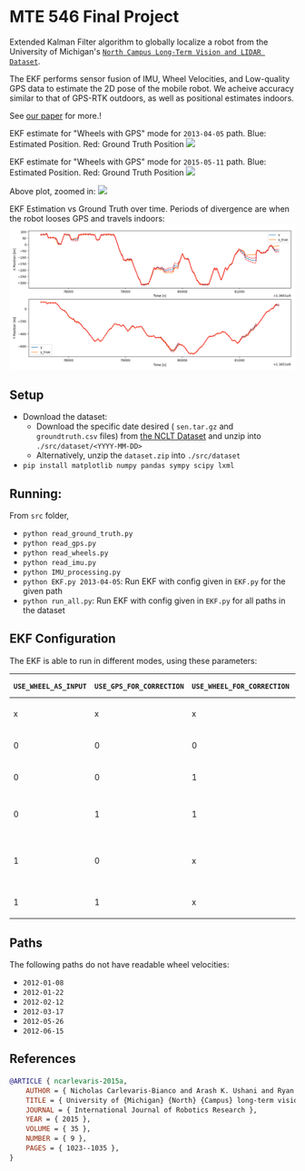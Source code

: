 # MTE 546 Final Project
Extended Kalman Filter algorithm to globally localize a robot from the University of Michigan's [`North Campus Long-Term Vision and LIDAR Dataset`](https://robots.engin.umich.edu/nclt/). 

The EKF performs sensor fusion of IMU, Wheel Velocities, and Low-quality GPS data to estimate the 2D pose of the mobile robot. We acheive accuracy similar to that of GPS-RTK outdoors, as well as positional estimates indoors. 

See [our paper](./docs/Project-paper.pdf) for more.!

EKF estimate for "Wheels with GPS" mode for `2013-04-05` path. Blue: Estimated Position. Red: Ground Truth Position
![](./images/2013-04-05_wheels_with_GPS.png)

EKF estimate for "Wheels with GPS" mode for `2015-05-11`  path. Blue: Estimated Position. Red: Ground Truth Position
![](./images/2012-05-11_wheels_with_GPS.png)

Above plot, zoomed in:
![](./images/2012-05-11_wheels_with_GPS_zoomed.png)

EKF Estimation vs Ground Truth over time. Periods of divergence are when the robot looses GPS and travels indoors:
![](./images/error_in_state.png)

## Setup
- Download the dataset:
    - Download the specific date desired ( `sen.tar.gz` and `groundtruth.csv` files) from [the NCLT Dataset](https://robots.engin.umich.edu/nclt/) and unzip into `./src/dataset/<YYYY-MM-DD>`
    - Alternatively, unzip the `dataset.zip` into `./src/dataset`
- `pip install matplotlib numpy pandas sympy scipy lxml`

## Running:

From `src` folder, 
- `python read_ground_truth.py`
- `python read_gps.py`
- `python read_wheels.py`
- `python read_imu.py`
- `python IMU_processing.py`
- `python EKF.py 2013-04-05`: Run EKF with config given in `EKF.py` for the given path
- `python run_all.py`: Run EKF with config given in `EKF.py` for all paths in the dataset

## EKF Configuration

The EKF is able to run in different modes, using these parameters:

| `USE_WHEEL_AS_INPUT` | `USE_GPS_FOR_CORRECTION` | `USE_WHEEL_FOR_CORRECTION` | `USE_GPS_AS_INPUT` | Configuration Meaning |
|---|---|---|---|---|
| x | x | x | 1 | Use only GPS to estimate state |
| 0 | 0 | 0 | 0 | Use IMU as input, no corrections |
| 0 | 0 | 1 | 0 | Use IMU as input, correct with Wheels |
| 0 | 1 | 1 | 0 | Use IMU as input, correct with GPS and Wheels |
| 1 | 0 | x | 0 | Use Wheel as input, no corrections. Implicitly uses IMU's theta |
| 1 | 1 | x | 0 | Use Wheel as input, correct with GPS |


## Paths
The following paths do not have readable wheel velocities:
- `2012-01-08`
- `2012-01-22`
- `2012-02-12`
- `2012-03-17`
- `2012-05-26`
- `2012-06-15`

## References
```bibtex
@ARTICLE { ncarlevaris-2015a,
    AUTHOR = { Nicholas Carlevaris-Bianco and Arash K. Ushani and Ryan M. Eustice },
    TITLE = { University of {Michigan} {North} {Campus} long-term vision and lidar dataset },
    JOURNAL = { International Journal of Robotics Research },
    YEAR = { 2015 },
    VOLUME = { 35 },
    NUMBER = { 9 },
    PAGES = { 1023--1035 },
}
```
